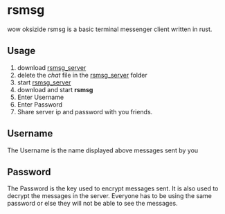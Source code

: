 # rsmsg
wow oksizide
rsmsg is a basic terminal messenger client written in rust.

## Usage
1. download [rsmsg_server](https://github.com/haides002/rsmsg_server)
2. delete the *chat* file in the [rsmsg_server](https://github.com/haides002/rsmsg_server) folder
3. start [rsmsg_server](https://github.com/haides002/rsmsg_server)
4. download and start **rsmsg** 
5. Enter Username
6. Enter Password
7. Share server ip and password with you friends.

## Username
The Username is the name displayed above messages sent by you

## Password
The Password is the key used to encrypt messages sent.
It is also used to decrypt the messages in the server.
Everyone has to be using the same password or else they will not be able to see the messages.
